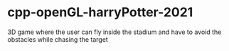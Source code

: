 # cpp-openGL-harryPotter-2021
3D game where the user can fly inside the stadium and have to avoid the obstacles while chasing the target

